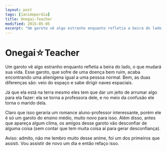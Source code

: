 ```yaml
---
layout: post
tags: [1animepordia]
title: Onegai☆Teacher
modified: 2015-05-05
excerpt: "Um garoto vê algo estranho enquanto refletia a beira do lado, o que mudará sua vida. Esse garoto, que sofre de uma doença bem ruim, acaba encontrando uma alienígena igual a uma pessoa normal. Bem, as duas diferenças são: veio do espaço e sabe dirigir naves espaciais."
---
```


Onegai☆Teacher
==============

Um garoto vê algo estranho enquanto refletia a beira do lado, o que
mudará sua vida. Esse garoto, que sofre de uma doença bem ruim, acaba
encontrando uma alienígena igual a uma pessoa normal. Bem, as duas
diferenças são: veio do espaço e sabe dirigir naves espaciais.

Já que ela está na terra mesmo eles tem que dar um jeito de arrumar algo
para ela fazer: ela se torna a professora dele, e no meio da confusão
ele torna o marido dela.

Claro que isso geraria um romance aluno-professor interessante, porém
ele é só um garoto do ensino médio, muito novo para isso. Além disso,
antes que apareça algum clima, os amigos desse garoto vão desconfiar de
alguma coisa (sem contar que tem muita coisa aí para gerar
desconfiança).

Aviso: admito, não me lembro muito desse anime, foi um dos primeiros que
assisti. Vou assistir de novo um dia e então refaço isso.


